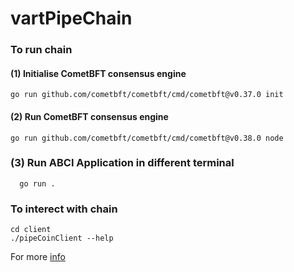 
# vartPipeChain

### To run chain

#### (1) Initialise CometBFT consensus engine 

```
go run github.com/cometbft/cometbft/cmd/cometbft@v0.37.0 init

```
#### (2) Run CometBFT consensus engine 
```
go run github.com/cometbft/cometbft/cmd/cometbft@v0.38.0 node

```
### (3) Run ABCI Application in different terminal 
```
  go run .
```


### To interect with chain 
```
cd client 
./pipeCoinClient --help

```
For more  [info](https://github.com/cometbft/cometbft/blob/main/docs/guides/go.md)


